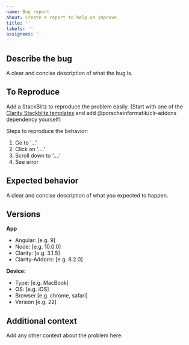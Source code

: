 ```yaml
---
name: Bug report
about: Create a report to help us improve
title: ''
labels: ''
assignees: ''
---
```


## Describe the bug

A clear and concise description of what the bug is.

## To Reproduce

Add a StackBlitz to reproduce the problem easily. (Start with one of the [Clarity Stackblitz templates](https://stackblitz.com/@clr-team) and add @porscheinformatik/clr-addons dependency yourself)

Steps to reproduce the behavior:

1.  Go to '...'
2.  Click on '....'
3.  Scroll down to '....'
4.  See error

## Expected behavior

A clear and concise description of what you expected to happen.

## Versions

**App**

- Angular: [e.g. 9]
- Node: [e.g. 10.0.0]
- Clarity: [e.g. 3.1.5]
- Clarity-Addons: [e.g. 8.2.0]

**Device:**

- Type: [e.g. MacBook]
- OS: [e.g. iOS]
- Browser [e.g. chrome, safari]
- Version [e.g. 22]

## Additional context

Add any other context about the problem here.
